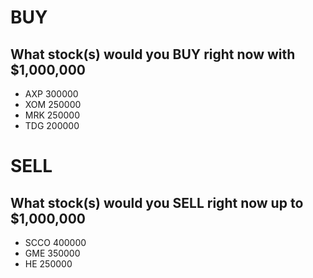# BUY
## What stock(s) would you BUY right now with $1,000,000

* AXP 300000
* XOM 250000
* MRK 250000
* TDG 200000

# SELL
## What stock(s) would you SELL right now up to $1,000,000

* SCCO 400000
* GME 350000
* HE 250000
